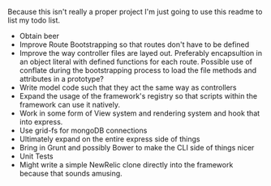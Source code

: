 Because this isn't really a proper project I'm just going to use this readme to
list my todo list.

* Obtain beer
* Improve Route Bootstrapping so that routes don't have to be defined
* Improve the way controller files are layed out. Preferably encapsultion in an
  object literal with defined functions for each route. Possible use of conflate
  during the bootstrapping process to load the file methods and attributes in a
  prototype?
* Write model code such that they act the same way as controllers
* Expand the usage of the framework's registry so that scripts within the
  framework can use it natively.
* Work in some form of View system and rendering system and hook that into
  express.
* Use grid-fs for mongoDB connections
* Ultimately expand on the entire express side of things
* Bring in Grunt and possibly Bower to make the CLI side of things nicer
* Unit Tests
* Might write a simple NewRelic clone directly into the framework because that
  sounds amusing.
